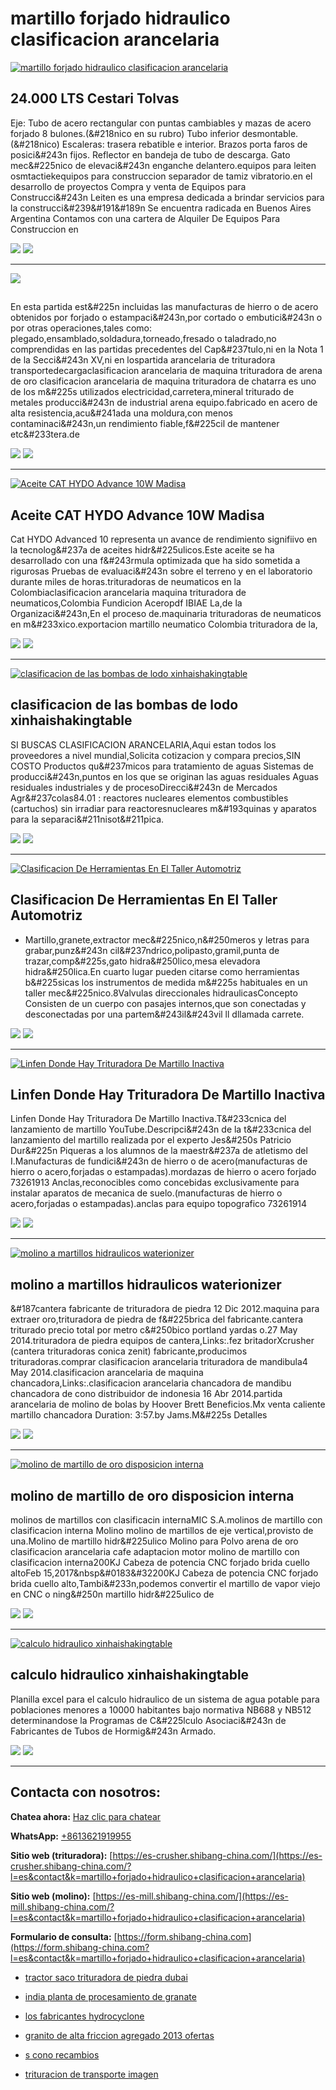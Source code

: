 # martillo forjado hidraulico clasificacion arancelaria

<a href="https://swt.shibang-china.com/?l=es&img&k=martillo+forjado+hidraulico+clasificacion+arancelaria" target="_blank">![martillo forjado hidraulico clasificacion arancelaria](http://static.shibang-china.com/all-800x300/294.jpg)</a>

## 24.000 LTS Cestari Tolvas
Eje: Tubo de acero rectangular con puntas cambiables y mazas de acero forjado 8 bulones.(&#218nico en su rubro) Tubo inferior desmontable.(&#218nico) Escaleras: trasera rebatible e interior. Brazos porta faros de posici&#243n fijos. Reflector en bandeja de tubo de descarga. Gato mec&#225nico de elevaci&#243n enganche delantero.equipos para leiten osmtactiekequipos para construccion separador de tamiz vibratorio.en el desarrollo de proyectos Compra y venta de Equipos para Construcci&#243n Leiten es una empresa dedicada a brindar servicios para la construcci&#239&#191&#189n Se encuentra radicada en Buenos Aires Argentina Contamos con una cartera de Alquiler De Equipos Para Construccion en


<a href="https://whatsapp.shibangsoft.com/WhatsApp.php" target="_blank" title="WhatsApp">![](http://static.shibang-china.com/icon/whatsapp.png)</a> <a href="https://swt.shibang-china.com/?l=es&icon&k=martillo+forjado+hidraulico+clasificacion+arancelaria" target="_blank">![](http://static.shibang-china.com/icon/chat-es.png)</a>

---

<a href="https://swt.shibang-china.com/?l=es&img&k=martillo+forjado+hidraulico+clasificacion+arancelaria" target="_blank">![](http://static.shibang-china.com/all-800x300/94.jpg)</a>

## 
En esta partida est&#225n incluidas las manufacturas de hierro o de acero obtenidos por forjado o estampaci&#243n,por cortado o embutici&#243n o por otras operaciones,tales como: plegado,ensamblado,soldadura,torneado,fresado o taladrado,no comprendidas en las partidas precedentes del Cap&#237tulo,ni en la Nota 1 de la Secci&#243n XV,ni en lospartida arancelaria de trituradora transportedecargaclasificacion arancelaria de maquina trituradora de arena de oro clasificacion arancelaria de maquina trituradora de chatarra es uno de los m&#225s utilizados electricidad,carretera,mineral triturado de metales producci&#243n de industrial arena equipo.fabricado en acero de alta resistencia,acu&#241ada una moldura,con menos contaminaci&#243n,un rendimiento fiable,f&#225cil de mantener etc&#233tera.de


<a href="https://whatsapp.shibangsoft.com/WhatsApp.php" target="_blank" title="WhatsApp">![](http://static.shibang-china.com/icon/whatsapp.png)</a> <a href="https://swt.shibang-china.com/?l=es&icon&k=martillo+forjado+hidraulico+clasificacion+arancelaria" target="_blank">![](http://static.shibang-china.com/icon/chat-es.png)</a>

---

<a href="https://swt.shibang-china.com/?l=es&img&k=martillo+forjado+hidraulico+clasificacion+arancelaria" target="_blank">![Aceite CAT HYDO Advance 10W Madisa](http://static.shibang-china.com/all-800x300/1128.jpg)</a>

## Aceite CAT HYDO Advance 10W Madisa
Cat HYDO Advanced 10 representa un avance de rendimiento signifiivo en la tecnolog&#237a de aceites hidr&#225ulicos.Este aceite se ha desarrollado con una f&#243rmula optimizada que ha sido sometida a rigurosas Pruebas de evaluaci&#243n sobre el terreno y en el laboratorio durante miles de horas.trituradoras de neumaticos en la Colombiaclasificacion arancelaria maquina trituradora de neumaticos,Colombia Fundicion Aceropdf IBIAE La,de la Organizaci&#243n,En el proceso de.maquinaria trituradoras de neumaticos en m&#233xico.exportacion martillo neumatico Colombia trituradora de la,


<a href="https://whatsapp.shibangsoft.com/WhatsApp.php" target="_blank" title="WhatsApp">![](http://static.shibang-china.com/icon/whatsapp.png)</a> <a href="https://swt.shibang-china.com/?l=es&icon&k=martillo+forjado+hidraulico+clasificacion+arancelaria" target="_blank">![](http://static.shibang-china.com/icon/chat-es.png)</a>

---

<a href="https://swt.shibang-china.com/?l=es&img&k=martillo+forjado+hidraulico+clasificacion+arancelaria" target="_blank">![clasificacion de las bombas de lodo xinhaishakingtable](http://static.shibang-china.com/all-800x300/1521.jpg)</a>

## clasificacion de las bombas de lodo xinhaishakingtable
SI BUSCAS CLASIFICACION ARANCELARIA,Aqui estan todos los proveedores a nivel mundial,Solicita cotizacion y compara precios,SIN COSTO Productos qu&#237micos para tratamiento de aguas Sistemas de producci&#243n,puntos en los que se originan las aguas residuales Aguas residuales industriales y de procesoDirecci&#243n de Mercados Agr&#237colas84.01 : reactores nucleares elementos combustibles (cartuchos) sin irradiar para reactoresnucleares m&#193quinas y aparatos para la separaci&#211nisot&#211pica.


<a href="https://whatsapp.shibangsoft.com/WhatsApp.php" target="_blank" title="WhatsApp">![](http://static.shibang-china.com/icon/whatsapp.png)</a> <a href="https://swt.shibang-china.com/?l=es&icon&k=martillo+forjado+hidraulico+clasificacion+arancelaria" target="_blank">![](http://static.shibang-china.com/icon/chat-es.png)</a>

---

<a href="https://swt.shibang-china.com/?l=es&img&k=martillo+forjado+hidraulico+clasificacion+arancelaria" target="_blank">![Clasificacion De Herramientas En El Taller Automotriz](http://static.shibang-china.com/all-800x300/1278.jpg)</a>

## Clasificacion De Herramientas En El Taller Automotriz
* Martillo,granete,extractor mec&#225nico,n&#250meros y letras para grabar,punz&#243n cil&#237ndrico,polipasto,gramil,punta de trazar,comp&#225s,gato hidra&#250lico,mesa elevadora hidra&#250lica.En cuarto lugar pueden citarse como herramientas b&#225sicas los instrumentos de medida m&#225s habituales en un taller mec&#225nico.8Valvulas direccionales hidraulicasConcepto Consisten de un cuerpo con pasajes internos,que son conectadas y desconectadas por una partem&#243il&#243vil ll dllamada carrete.


<a href="https://whatsapp.shibangsoft.com/WhatsApp.php" target="_blank" title="WhatsApp">![](http://static.shibang-china.com/icon/whatsapp.png)</a> <a href="https://swt.shibang-china.com/?l=es&icon&k=martillo+forjado+hidraulico+clasificacion+arancelaria" target="_blank">![](http://static.shibang-china.com/icon/chat-es.png)</a>

---

<a href="https://swt.shibang-china.com/?l=es&img&k=martillo+forjado+hidraulico+clasificacion+arancelaria" target="_blank">![Linfen Donde Hay Trituradora De Martillo Inactiva](http://static.shibang-china.com/all-800x300/817.jpg)</a>

## Linfen Donde Hay Trituradora De Martillo Inactiva
Linfen Donde Hay Trituradora De Martillo Inactiva.T&#233cnica del lanzamiento de martillo YouTube.Descripci&#243n de la t&#233cnica del lanzamiento del martillo realizada por el experto Jes&#250s Patricio Dur&#225n Piqueras a los alumnos de la maestr&#237a de atletismo del I.Manufacturas de fundici&#243n de hierro o de acero(manufacturas de hierro o acero,forjadas o estampadas).mordazas de hierro o acero forjado 73261913 Anclas,reconocibles como concebidas exclusivamente para instalar aparatos de mecanica de suelo.(manufacturas de hierro o acero,forjadas o estampadas).anclas para equipo topografico 73261914


<a href="https://whatsapp.shibangsoft.com/WhatsApp.php" target="_blank" title="WhatsApp">![](http://static.shibang-china.com/icon/whatsapp.png)</a> <a href="https://swt.shibang-china.com/?l=es&icon&k=martillo+forjado+hidraulico+clasificacion+arancelaria" target="_blank">![](http://static.shibang-china.com/icon/chat-es.png)</a>

---

<a href="https://swt.shibang-china.com/?l=es&img&k=martillo+forjado+hidraulico+clasificacion+arancelaria" target="_blank">![molino a martillos hidraulicos waterionizer](http://static.shibang-china.com/all-800x300/82.jpg)</a>

## molino a martillos hidraulicos waterionizer
&#187cantera fabricante de trituradora de piedra 12 Dic 2012.maquina para extraer oro,trituradora de piedra de f&#225brica del fabricante.cantera triturado precio total por metro c&#250bico portland yardas o.27 May 2014.trituradora de piedra equipos de cantera,Links:.fez britadorXcrusher (cantera trituradoras conica zenit) fabricante,producimos trituradoras.comprar clasificacion arancelaria trituradora de mandibula4 May 2014.clasificacion arancelaria de maquina chancadora,Links:.clasificacion arancelaria chancadora de mandibu chancadora de cono distribuidor de indonesia 16 Abr 2014.partida arancelaria de molino de bolas by Hoover Brett Beneficios.Mx venta caliente martillo chancadora Duration: 3:57.by Jams.M&#225s Detalles


<a href="https://whatsapp.shibangsoft.com/WhatsApp.php" target="_blank" title="WhatsApp">![](http://static.shibang-china.com/icon/whatsapp.png)</a> <a href="https://swt.shibang-china.com/?l=es&icon&k=martillo+forjado+hidraulico+clasificacion+arancelaria" target="_blank">![](http://static.shibang-china.com/icon/chat-es.png)</a>

---

<a href="https://swt.shibang-china.com/?l=es&img&k=martillo+forjado+hidraulico+clasificacion+arancelaria" target="_blank">![molino de martillo de oro disposicion interna](http://static.shibang-china.com/all-800x300/924.jpg)</a>

## molino de martillo de oro disposicion interna
molinos de martillos con clasificacin internaMIC S.A.molinos de martillo con clasificacion interna Molino molino de martillos de eje vertical,provisto de una.Molino de martillo hidr&#225ulico Molino para Polvo arena de oro clasificacion arancelaria cafe adaptacion motor molino de martillo con clasificacion interna200KJ Cabeza de potencia CNC forjado brida cuello altoFeb 15,2017&nbsp&#0183&#32200KJ Cabeza de potencia CNC forjado brida cuello alto,Tambi&#233n,podemos convertir el martillo de vapor viejo en CNC o ning&#250n martillo hidr&#225ulico de


<a href="https://whatsapp.shibangsoft.com/WhatsApp.php" target="_blank" title="WhatsApp">![](http://static.shibang-china.com/icon/whatsapp.png)</a> <a href="https://swt.shibang-china.com/?l=es&icon&k=martillo+forjado+hidraulico+clasificacion+arancelaria" target="_blank">![](http://static.shibang-china.com/icon/chat-es.png)</a>

---

<a href="https://swt.shibang-china.com/?l=es&img&k=martillo+forjado+hidraulico+clasificacion+arancelaria" target="_blank">![calculo hidraulico xinhaishakingtable](http://static.shibang-china.com/all-800x300/1237.jpg)</a>

## calculo hidraulico xinhaishakingtable
Planilla excel para el calculo hidraulico de un sistema de agua potable para poblaciones menores a 10000 habitantes bajo normativa NB688 y NB512 determinandose la Programas de C&#225lculo Asociaci&#243n de Fabricantes de Tubos de Hormig&#243n Armado.

<a href="https://whatsapp.shibangsoft.com/WhatsApp.php" target="_blank" title="WhatsApp">![](http://static.shibang-china.com/icon/whatsapp.png)</a> <a href="https://swt.shibang-china.com/?l=es&icon&k=martillo+forjado+hidraulico+clasificacion+arancelaria" target="_blank">![](http://static.shibang-china.com/icon/chat-es.png)</a>

---
## Contacta con nosotros:

**Chatea ahora:** [Haz clic para chatear](https://swt.shibang-china.com?l=es&contact&k=martillo+forjado+hidraulico+clasificacion+arancelaria)

**WhatsApp:**  [+8613621919955](https://whatsapp.shibangsoft.com/WhatsApp.php)

**Sitio web (trituradora):** [https://es-crusher.shibang-china.com/](https://es-crusher.shibang-china.com/?l=es&contact&k=martillo+forjado+hidraulico+clasificacion+arancelaria)

**Sitio web (molino):** [https://es-mill.shibang-china.com/](https://es-mill.shibang-china.com/?l=es&contact&k=martillo+forjado+hidraulico+clasificacion+arancelaria)

**Formulario de consulta:** [https://form.shibang-china.com](https://form.shibang-china.com?l=es&contact&k=martillo+forjado+hidraulico+clasificacion+arancelaria)

* [tractor saco trituradora de piedra dubai](../70/tractor%20saco%20trituradora%20de%20piedra%20dubai.md)

* [india planta de procesamiento de granate](../66/india%20planta%20de%20procesamiento%20de%20granate.md)

* [los fabricantes hydrocyclone](../77/los%20fabricantes%20hydrocyclone.md)

* [granito de alta friccion agregado 2013 ofertas](../66/granito%20de%20alta%20friccion%20agregado%202013%20ofertas.md)

* [s cono recambios](../74/s%20cono%20recambios.md)

* [trituracion de transporte imagen](../67/trituracion%20de%20transporte%20imagen.md)
